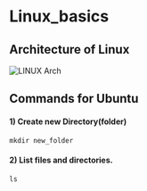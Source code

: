 # Linux_basics


## Architecture of Linux

![LINUX Arch](https://github.com/DhanashriSaner/Linux_basics/assets/88526990/15cf1244-facf-43e1-9706-dde2f62f7394)

## Commands for Ubuntu

#### 1) Create new Directory(folder)

```
mkdir new_folder
```
#### 2) List files and directories.

```
ls
```
